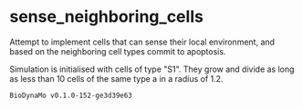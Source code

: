# sense_neighboring_cells
Attempt to implement cells that can sense their local environment, and based on the neighboring cell types commit to apoptosis.


Simulation is initialised with cells of type "S1". They grow and divide as long as less than 10 cells of the same type a in a radius of 1.2.


```
BioDynaMo v0.1.0-152-ge3d39e63
```